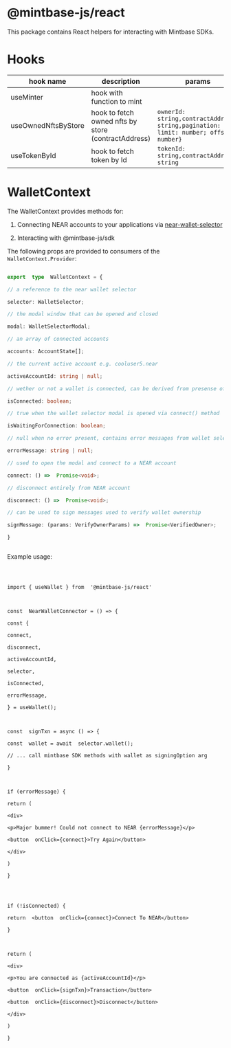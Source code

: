 
# @mintbase-js/react


This package contains React helpers for interacting with Mintbase SDKs.

# Hooks


|hook name| description  | params
|--|--|--|
|useMinter  | hook with function to mint | |
|useOwnedNftsByStore  | hook to fetch owned nfts by store (contractAddress)  | `ownerId: string,contractAddress: string,pagination: { limit: number; offset?: number}` |
|useTokenById  | hook to fetch token by Id  | `tokenId: string,contractAddress: string` |


# WalletContext



The WalletContext provides methods for:



1. Connecting NEAR accounts to your applications via [near-wallet-selector](https://github.com/near/wallet-selector/)

2. Interacting with @mintbase-js/sdk




The following props are provided to consumers of the `WalletContext.Provider`:



```ts

export  type  WalletContext = {

// a reference to the near wallet selector

selector: WalletSelector;

// the modal window that can be opened and closed

modal: WalletSelectorModal;

// an array of connected accounts

accounts: AccountState[];

// the current active account e.g. cooluser5.near

activeAccountId: string | null;

// wether or not a wallet is connected, can be derived from presense of activeAccountId

isConnected: boolean;

// true when the wallet selector modal is opened via connect() method

isWaitingForConnection: boolean;

// null when no error present, contains error messages from wallet selector otherwise

errorMessage: string | null;

// used to open the modal and connect to a NEAR account

connect: () =>  Promise<void>;

// disconnect entirely from NEAR account

disconnect: () =>  Promise<void>;

// can be used to sign messages used to verify wallet ownership

signMessage: (params: VerifyOwnerParams) =>  Promise<VerifiedOwner>;

}



```



Example usage:



```tsx



import { useWallet } from  '@mintbase-js/react'



const  NearWalletConnector = () => {

const {

connect,

disconnect,

activeAccountId,

selector,

isConnected,

errorMessage,

} = useWallet();



const  signTxn = async () => {

const  wallet = await  selector.wallet();

// ... call mintbase SDK methods with wallet as signingOption arg

}



if (errorMessage) {

return (

<div>

<p>Major bummer! Could not connect to NEAR {errorMessage}</p>

<button  onClick={connect}>Try Again</button>

</div>

)

}




if (!isConnected) {

return  <button  onClick={connect}>Connect To NEAR</button>

}



return (

<div>

<p>You are connected as {activeAccountId}</p>

<button  onClick={signTxn}>Transaction</button>

<button  onClick={disconnect}>Disconnect</button>

</div>

)

}



```